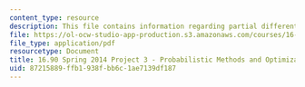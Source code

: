 ```yaml
---
content_type: resource
description: This file contains information regarding partial differential equations.
file: https://ol-ocw-studio-app-production.s3.amazonaws.com/courses/16-90-computational-methods-in-aerospace-engineering-spring-2014/87215889ffb1938fbb6c1ae7139df187_MIT16_90S14_proj3_sol.pdf
file_type: application/pdf
resourcetype: Document
title: 16.90 Spring 2014 Project 3 - Probabilistic Methods and Optimization
uid: 87215889-ffb1-938f-bb6c-1ae7139df187
---
```

